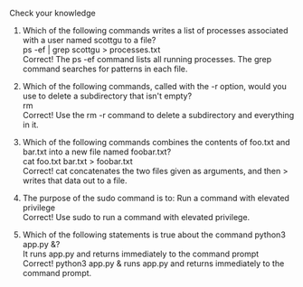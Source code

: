 Check your knowledge

1. Which of the following commands writes a list of processes associated with a user named scottgu to a file?   
ps -ef | grep scottgu > processes.txt  
Correct! The ps -ef command lists all running processes. The grep command searches for patterns in each file.  
  
2. Which of the following commands, called with the -r option, would you use to delete a subdirectory that isn't empty?   
rm  
Correct! Use the rm -r command to delete a subdirectory and everything in it.  

3. Which of the following commands combines the contents of foo.txt and bar.txt into a new file named foobar.txt?   
cat foo.txt bar.txt > foobar.txt  
Correct! cat concatenates the two files given as arguments, and then > writes that data out to a file.  
  
4. The purpose of the sudo command is to: 
Run a command with elevated privilege  
Correct! Use sudo to run a command with elevated privilege.  
  
5. Which of the following statements is true about the command python3 app.py &?   
It runs app.py and returns immediately to the command prompt  
Correct! python3 app.py & runs app.py and returns immediately to the command prompt.  
